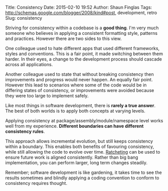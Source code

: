 Title: Consistency
Date: 2015-02-10 19:52
Author: Shaun Finglas
Tags: http://schemas.google.com/blogger/2008/kind#post, development, retro
Slug: consistency

Striving for consistency within a codebase is a **good thing**. I'm very
much someone who believes in applying a consistent formatting style,
patterns and practices. However there are two sides to this view.

One colleague used to hate different apps that used different
frameworks, styles and conventions. This is a fair point, it made
switching between them harder. In their eyes, a change to the
development process should cascade across all applications.

Another colleague used to state that without breaking consistency then
improvements and progress would never happen. An equally fair point.
However this lead to scenarios where some of the code would be in
differing states of consistency, or improvements were avoided because
they were too large to implement safely.

Like most things in software development, there is **rarely a true
answer**. The best of both worlds is to apply both concepts at varying
levels.

Applying consistency at package/assembly/module/namespace level works
well from my experience. **Different boundaries can have different
consistency rules**.

This approach allows incremental evolution, but still keeps consistency
within a boundary. This enables both benefits of favouring consistency,
while still allowing the code to evolve over time.
[Ratcheting](http://blog.shaunfinglas.co.uk/2014/11/ratcheting.html) can
be used to ensure future work is aligned consistently. Rather than big
bang implementation, you can perform larger, long term changes steadily.

Remember; software development is like gardening, it takes time to see
the results sometimes and blindly applying a coding convention to
conform to consistency requires thought.

</p>

